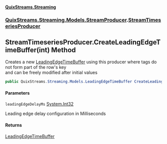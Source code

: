 #### [QuixStreams.Streaming](index.md 'index')
### [QuixStreams.Streaming.Models.StreamProducer](QuixStreams.Streaming.Models.StreamProducer.md 'QuixStreams.Streaming.Models.StreamProducer').[StreamTimeseriesProducer](StreamTimeseriesProducer.md 'QuixStreams.Streaming.Models.StreamProducer.StreamTimeseriesProducer')

## StreamTimeseriesProducer.CreateLeadingEdgeTimeBuffer(int) Method

Creates a new [LeadingEdgeTimeBuffer](LeadingEdgeTimeBuffer.md 'QuixStreams.Streaming.Models.LeadingEdgeTimeBuffer') using this producer where tags do not form part of the row's key  
and can be freely modified after initial values

```csharp
public QuixStreams.Streaming.Models.LeadingEdgeTimeBuffer CreateLeadingEdgeTimeBuffer(int leadingEdgeDelayMs);
```
#### Parameters

<a name='QuixStreams.Streaming.Models.StreamProducer.StreamTimeseriesProducer.CreateLeadingEdgeTimeBuffer(int).leadingEdgeDelayMs'></a>

`leadingEdgeDelayMs` [System.Int32](https://docs.microsoft.com/en-us/dotnet/api/System.Int32 'System.Int32')

Leading edge delay configuration in Milliseconds

#### Returns
[LeadingEdgeTimeBuffer](LeadingEdgeTimeBuffer.md 'QuixStreams.Streaming.Models.LeadingEdgeTimeBuffer')